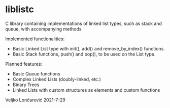 # liblistc
C library containing implementations of linked list types, such as stack and queue, with accompanying methods

Implemented functionalities:
- Basic Linked List type with init(), add() and remove_by_index() functions.
- Basic Stack functions, push() and pop(), to be used on the List type.

Planned features:
- Basic Queue functions
- Complex Linked Lists (doubly-linked, etc.)
- Binary Trees
- Linked Lists with custom structures as elements and custom functions

Veljko Lončarević
2021-7-29